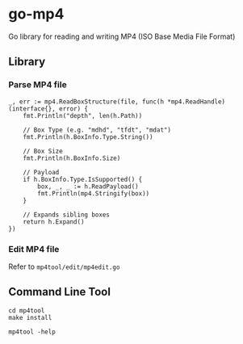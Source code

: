 go-mp4
======

Go library for reading and writing MP4 (ISO Base Media File Format)

## Library

### Parse MP4 file

```
_, err := mp4.ReadBoxStructure(file, func(h *mp4.ReadHandle) (interface{}, error) {
	fmt.Println("depth", len(h.Path))

	// Box Type (e.g. "mdhd", "tfdt", "mdat")
	fmt.Println(h.BoxInfo.Type.String())

	// Box Size
	fmt.Println(h.BoxInfo.Size)

	// Payload
	if h.BoxInfo.Type.IsSupported() {
		box, _, _ := h.ReadPayload()
		fmt.Println(mp4.Stringify(box))
	}

	// Expands sibling boxes
	return h.Expand()
})
```

### Edit MP4 file

Refer to `mp4tool/edit/mp4edit.go`

## Command Line Tool

```
cd mp4tool
make install

mp4tool -help
```
